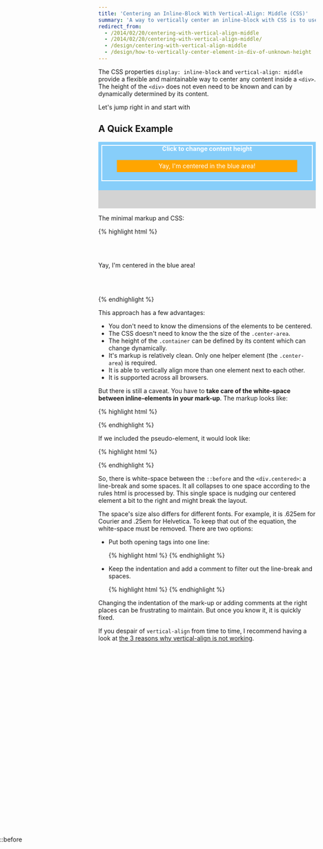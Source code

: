 ```yaml
---
title: 'Centering an Inline-Block With Vertical-Align: Middle (CSS)'
summary: 'A way to vertically center an inline-block with CSS is to use vertical-align: middle. This is especially powerful when the area that an element is centered in has a height determined by its content.'
redirect_from: 
  - /2014/02/20/centering-with-vertical-align-middle
  - /2014/02/20/centering-with-vertical-align-middle/
  - /design/centering-with-vertical-align-middle
  - /design/how-to-vertically-center-element-in-div-of-unknown-height
---
```


The CSS properties `display: inline-block` and `vertical-align: middle` provide a flexible and maintainable way to center any content inside a `<div>`. The height of the `<div>` does not even need to be known and can by dynamically determined by its content.

Let's jump right in and start with

A Quick Example
---------------

<div id="example">
  <div class="full-area">
    <div class="container">
      <div class="center-area"><!--
        --><div class="centered">Yay, I'm centered in the blue area!</div>
      </div>
      <div class="content">Click to change content height</div>
    </div>
  </div>
</div>

<style type="text/css">
  #example .container {
    min-height: 8em;
    position: relative;
    cursor: pointer;
  }
  #example .content {
    height: 6em;
  }
  #example .center-area {
    position: absolute;
    top: 0;
    bottom: 0;
    left: 0;
    right: 0;
  }
  #example .center-area:before {
    content: '';
    display: inline-block;
    vertical-align: middle;
    height: 100%;
  }
  #example .centered {
    display: inline-block;
    vertical-align: middle;
  }

  /*making it prettier*/
  #example .full-area {
    background: lightgrey;
    color: white;
    height: 11em;
  }
  #example .center-area {
    text-align: center;
  }
  #example .container {
    padding: .5em;
    box-sizing: border-box;
    background: lightskyblue;
    line-height: 1;
  }
  #example .content {
    margin: 0;
    border: 2px solid white;
    box-sizing: border-box;
    transition: height 1s;
    text-align: center;
    font-weight: bold;
  }
  #example .centered {
    background: orange;
    padding: .5em;
    width: 80%;
  }
</style>

<script>
  !function() {
    var example = document.getElementById('example');
    var container = example.getElementsByClassName('container')[0];
    var content = example.getElementsByClassName('content')[0];
  
    container.addEventListener('click', function() {
      if (content.style.height)
        content.style.height = null;
      else
        content.style.height = '10em';
    });
  }();
</script>

The minimal markup and CSS:

{% highlight html %}
<div class="container">
  <div class="center-area"><!--
 --><div class="centered">
      Yay, I'm centered in the blue area!
    </div>
  </div>
  <div class="content">
    <!-- Some content defining the
         height of the container -->
  </div>
</div>

<style type="text/css">
  .container {
    min-height: 8em;
    position: relative; /* so center-area can
                           be positioned absolute */
  }
  .center-area {
    /* let it fill the whole container */
    position: absolute;
    top: 0;
    bottom: 0;
    left: 0;
    right: 0;
  }
  .center-area:before {
    content: '';
    display: inline-block;
    vertical-align: middle;
    height: 100%;
  }
  .centered {
    display: inline-block;
    vertical-align: middle;
  }
</style>
{% endhighlight %}

This approach has a few advantages:

- You don't need to know the dimensions of the elements to be centered.
- The CSS doesn't need to know the the size of the `.center-area`.
- The height of the `.container` can be defined by its content which can change dynamically.
- It's markup is relatively clean. Only one helper element (the `.center-area`) is required.
- It is able to vertically align more than one element next to each other.
- It is supported across all browsers.

But there is still a caveat. You have to **take care of the white-space between inline-elements in your mark-up**. The markup looks like:

{% highlight html %}
<div class="center-area">
  <div class="centered"></div>
</div>
{% endhighlight %}

If we included the pseudo-element, it would look like:

{% highlight html %}
<div class="center-area">::before
  <div class="centered"></div>
</div>
{% endhighlight %}

So, there is white-space between the `::before` and the `<div.centered>`: a line-break and some spaces. It all collapses to one space according to the rules html is processed by. This single space is nudging our centered element a bit to the right and might break the layout.

The space's size also differs for different fonts. For example, it is .625em for Courier and .25em for Helvetica. To keep that out of the equation, the white-space must be removed. There are two options:

<ul>
  <li>
  <p>Put both opening tags into one line:</p>
{% highlight html %}
<div class="center-area"><div class="centered">
</div></div>
{% endhighlight %}
  </li>
  <li>
  <p>Keep the indentation and add a comment to filter out the line-break and spaces.</p>
{% highlight html %}
<div class="center-area"><!--
 --><div class="centered"></div>
</div>
{% endhighlight %}
  </li>
</ul>
  
Changing the indentation of the mark-up or adding comments at the right places can be frustrating to maintain. But once you know it, it is quickly fixed.

If you despair of `vertical-align` from time to time, I recommend having a look at [the 3 reasons why vertical-align is not working](/design/why-vertical-align-is-not-working).
